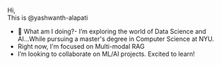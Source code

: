 Hi,<br> This is @yashwanth-alapati
- 👀 What am I doing?- I’m exploring the world of Data Science and AI...While pursuing a master's degree in Computer Science at NYU.
- Right now, I'm focused on Multi-modal RAG
- I’m looking to collaborate on ML/AI projects. Excited to learn!

